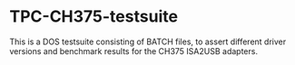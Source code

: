 # TPC-CH375-testsuite
This is a DOS testsuite consisting of BATCH files, to assert different driver versions and benchmark results for the CH375 ISA2USB adapters.
